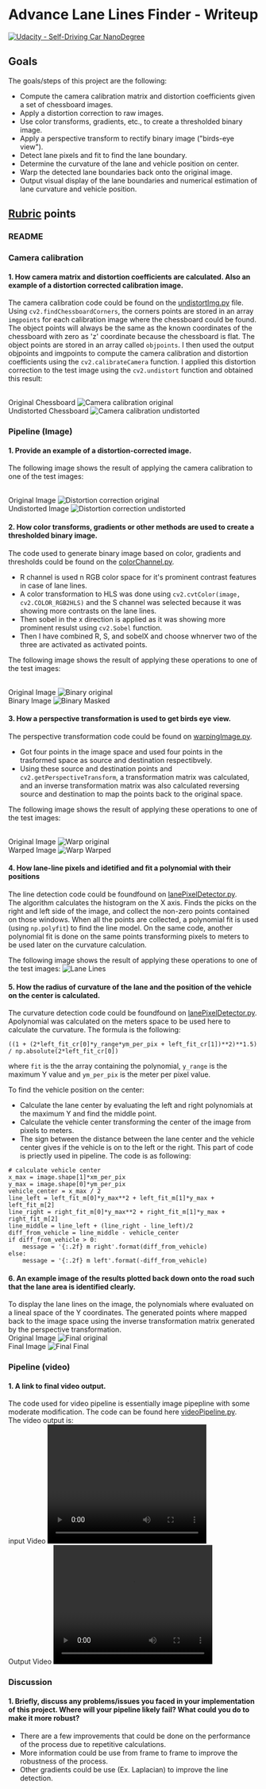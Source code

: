 # Advance Lane Lines Finder - Writeup
[![Udacity - Self-Driving Car NanoDegree](https://s3.amazonaws.com/udacity-sdc/github/shield-carnd.svg)](http://www.udacity.com/drive)

## Goals

The goals/steps of this project are the following:

- Compute the camera calibration matrix and distortion coefficients given a set of chessboard images.
- Apply a distortion correction to raw images.
- Use color transforms, gradients, etc., to create a thresholded binary image.
- Apply a perspective transform to rectify binary image ("birds-eye view").
- Detect lane pixels and fit to find the lane boundary.
- Determine the curvature of the lane and vehicle position on center.
- Warp the detected lane boundaries back onto the original image.
- Output visual display of the lane boundaries and numerical estimation of lane curvature and vehicle position.

## [Rubric](https://review.udacity.com/#!/rubrics/571/view) points

### README



### Camera calibration

#### 1. How camera matrix and distortion coefficients are calculated. Also an example of a distortion corrected calibration image.

The camera calibration code could be found on the [undistortImg.py](undistortImg.py) file.<br/>Using `cv2.findChessboardCorners`, the corners points are stored in an array `imgpoints` for each calibration image where the chessboard could be found. The object points will always be the same as the known coordinates of the chessboard with zero as 'z' coordinate because the chessboard is flat. The object points are stored in an array called `objpoints`. I then used the output objpoints and imgpoints to compute the camera calibration and distortion coefficients using the `cv2.calibrateCamera` function. I applied this distortion correction to the test image using the `cv2.undistort` function and obtained this result:

<br/>Original Chessboard
![Camera calibration original](readme_imgs/chessboard.jpg "Original Chessboard") 
<br/>Undistorted Chessboard
![Camera calibration undistorted](readme_imgs/undistorted_chessboard.jpg "Undistorted Chessboard")

### Pipeline (Image)

#### 1. Provide an example of a distortion-corrected image.

The following image shows the result of applying the camera calibration to one of the test images:

<br/>Original Image
![Distortion correction original](readme_imgs/original.jpg "Original Image") 
<br/>Undistorted Image
![Distortion correction undistorted](readme_imgs/undistorted.jpg "Undistorted Image")

#### 2. How color transforms, gradients or other methods are used to create a thresholded binary image.

The code used to generate binary image based on color, gradients and thresholds could be found on the [colorChannel.py](colorChannel.py).

* R channel is used n RGB color space for it's prominent contrast features in case of lane lines. 
* A color transformation to HLS was done using `cv2.cvtColor(image, cv2.COLOR_RGB2HLS)` and the S channel was selected because it was showing more contrasts on the lane lines.
* Then sobel in the x direction is applied as it was showing more prominent resulst using `cv2.Sobel` function.
* Then I have combined R, S, and sobelX and choose whnerver two of the three are activated as activated points.

The following image shows the result of applying these operations to one of the test images:

<br/>Original Image
![Binary original](readme_imgs/original.jpg "Original Image") 
<br/>Binary Image
![Binary Masked](readme_imgs/binary_image.jpg "Binary Image")

#### 3. How a perspective transformation is used to get birds eye view.

The perspective transformation code could be found on [warpingImage.py](warpingImage.py). 

* Got four points in the image space and used four points in the trasformed space as source and destination respectibvely.
* Using these source and destination points and `cv2.getPerspectiveTransform`, a transformation matrix was calculated, and an inverse transformation matrix was also calculated reversing source and destination to map the points back to the original space.

The following image shows the result of applying these operations to one of the test images:

<br/>Original Image
![Warp original](readme_imgs/original.jpg "Original Image") 
<br/>Warped Image
![Warp Warped](readme_imgs/warped_image.jpg "Warped Image")

#### 4. How lane-line pixels and idetified and fit a polynomial with their positions

The line detection code could be foundfound on [lanePixelDetector.py](lanePixelDetector.py).<br/>The algorithm calculates the histogram on the X axis. Finds the picks on the right and left side of the image, and collect the non-zero points contained on those windows. When all the points are collected, a polynomial fit is used (using `np.polyfit`) to find the line model. On the same code, another polynomial fit is done on the same points transforming pixels to meters to be used later on the curvature calculation. 

The following image shows the result of applying these operations to one of the test images:
![Lane Lines](readme_imgs/lane_lines.jpg 'Lane Lines')
#### 5. How the radius of curvature of the lane and the position of the vehicle on the center is calculated.

The curvature detection code could be foundfound on [lanePixelDetector.py](lanePixelDetector.py).<br/>Apolynomial was calculated on the meters space to be used here to calculate the curvature. The formula is the following:
```
((1 + (2*left_fit_cr[0]*y_range*ym_per_pix + left_fit_cr[1])**2)**1.5) / np.absolute(2*left_fit_cr[0])
```
where `fit` is the the array containing the polynomial, `y_range` is the maximum Y value and `ym_per_pix` is the meter per pixel value.

To find the vehicle position on the center:
* Calculate the lane center by evaluating the left and right polynomials at the maximum Y and find the middle point.
* Calculate the vehicle center transforming the center of the image from pixels to meters.
* The sign between the distance between the lane center and the vehicle center gives if the vehicle is on to the left or the right.
This part of code is priectly used in pipeline. The code is as following:
```
# calculate vehicle center
x_max = image.shape[1]*xm_per_pix
y_max = image.shape[0]*ym_per_pix
vehicle_center = x_max / 2
line_left = left_fit_m[0]*y_max**2 + left_fit_m[1]*y_max + left_fit_m[2]
line_right = right_fit_m[0]*y_max**2 + right_fit_m[1]*y_max + right_fit_m[2]
line_middle = line_left + (line_right - line_left)/2
diff_from_vehicle = line_middle - vehicle_center
if diff_from_vehicle > 0:
    message = '{:.2f} m right'.format(diff_from_vehicle)
else:
    message = '{:.2f} m left'.format(-diff_from_vehicle)
```

#### 6. An example image of the results plotted back down onto the road such that the lane area is identified clearly.

To display the lane lines on the image, the polynomials where evaluated on a lineal space of the Y coordinates. The generated points where mapped back to the image space using the inverse transformation matrix generated by the perspective transformation.
<br/>Original Image
![Final original](readme_imgs/original.jpg "Original Image") 
<br/>Final Image
![Final Final](readme_imgs/final_image.jpg "Final Image")


### Pipeline (video)

#### 1. A link to final video output. 

The code used for video pipeline is essentially image pipepline with some moderate modification. The code can be found here [videoPipeline.py](videoPipeline.py).<br/>The video output is:
<br/>input Video
<video width="320" height="240" controls>
  <source src="project_video.mp4" type="video/mp4">
</video>
<br/>Output Video
<video width="320" height="240" controls>
  <source src="project_video_output.mp4" type="video/mp4">
</video>

### Discussion

#### 1. Briefly, discuss any problems/issues you faced in your implementation of this project. Where will your pipeline likely fail? What could you do to make it more robust?

- There are a few improvements that could be done on the performance of the process due to repetitive calculations.
- More information could be use from frame to frame to improve the robustness of the process.
- Other gradients could be use (Ex. Laplacian) to improve the line detection.
